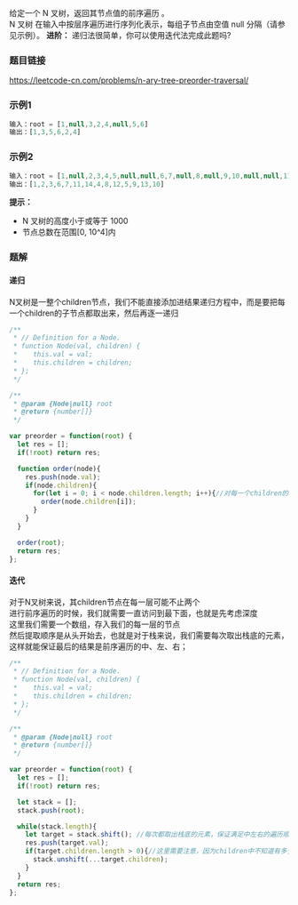 给定一个 N 叉树，返回其节点值的前序遍历 。    
N 叉树 在输入中按层序遍历进行序列化表示，每组子节点由空值 null 分隔（请参见示例）。
**进阶：**
递归法很简单，你可以使用迭代法完成此题吗?   
### 题目链接
https://leetcode-cn.com/problems/n-ary-tree-preorder-traversal/  
### 示例1
```js
输入：root = [1,null,3,2,4,null,5,6]
输出：[1,3,5,6,2,4]
```
### 示例2
```js
输入：root = [1,null,2,3,4,5,null,null,6,7,null,8,null,9,10,null,null,11,null,12,null,13,null,null,14]
输出：[1,2,3,6,7,11,14,4,8,12,5,9,13,10]
```
**提示：**
- N 叉树的高度小于或等于 1000
- 节点总数在范围[0, 10^4]内

### 题解
#### 递归
N叉树是一整个children节点，我们不能直接添加进结果递归方程中，而是要把每一个children的子节点都取出来，然后再逐一递归
```js
/**
 * // Definition for a Node.
 * function Node(val, children) {
 *    this.val = val;
 *    this.children = children;
 * };
 */

/**
 * @param {Node|null} root
 * @return {number[]}
 */

var preorder = function(root) {
  let res = [];
  if(!root) return res;

  function order(node){
    res.push(node.val);
    if(node.children){
      for(let i = 0; i < node.children.length; i++){//对每一个children的子节点都遍历一次
        order(node.children[i]);
      }
    }
  }

  order(root);
  return res;
};
```
#### 迭代
对于N叉树来说，其children节点在每一层可能不止两个   
进行前序遍历的时候，我们就需要一直访问到最下面，也就是先考虑深度   
这里我们需要一个数组，存入我们的每一层的节点   
然后提取顺序是从头开始去，也就是对于栈来说，我们需要每次取出栈底的元素，这样就能保证最后的结果是前序遍历的中、左、右；
```js
/**
 * // Definition for a Node.
 * function Node(val, children) {
 *    this.val = val;
 *    this.children = children;
 * };
 */

/**
 * @param {Node|null} root
 * @return {number[]}
 */

var preorder = function(root) {
  let res = [];
  if(!root) return res;

  let stack = [];
  stack.push(root);

  while(stack.length){
    let target = stack.shift(); //每次都取出栈底的元素，保证满足中左右的遍历顺序
    res.push(target.val);
    if(target.children.length > 0){//这里需要注意，因为children中不知道有多少个节点，所以必须要转成数组的形式压入栈底
      stack.unshift(...target.children);
    }
  }
  return res;
};
```